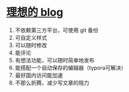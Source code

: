 # [理想的 blog](https://github.com/justcyl/blog/issues/3)

1. 不依赖第三方平台，可使用 git 备份
2. 可自定义样式
3. 可以随时修改
4. 能评论
5. 有想法功能，可以随时简单地发布
6. 能搭配一个自动保存的编辑器（typora可解决）
7. 最好国内访问能加速
8. 不那么折腾，减少写文章的阻力